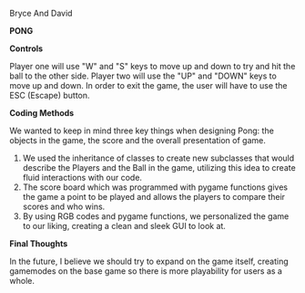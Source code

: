Bryce And David

**PONG**

**Controls**

Player one will use "W" and "S" keys to move up and down to try and hit the ball to the other side. Player two will use the "UP" and "DOWN" keys
to move up and down. In order to exit the game, the user will have to use the ESC (Escape) button. 

**Coding Methods**

We wanted to keep in mind three key things when designing Pong: the objects in the game, the score and the overall presentation of game. 
  1. We used the inheritance of classes to create new subclasses that would describe the Players and the Ball in the game, utilizing this idea to create fluid interactions with our code.
  2.  The score board which was programmed with pygame functions gives the game a point to be played and allows the players to compare their scores and who wins.
  3.  By using RGB codes and pygame functions, we personalized the game to our liking, creating a clean and sleek GUI to look at.

 **Final Thoughts**

 In the future, I believe we should try to expand on the game itself, creating gamemodes on the base game so there is more playability for users as a whole. 
